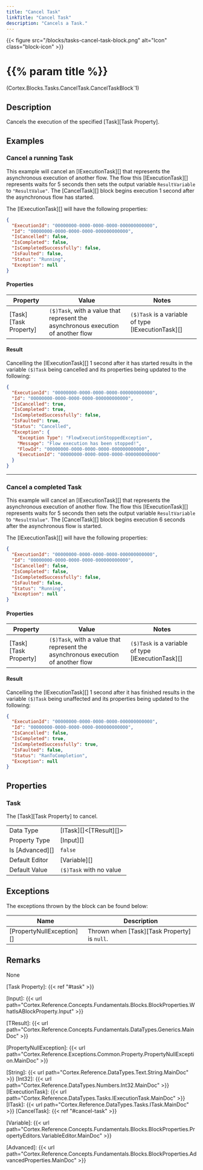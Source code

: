 ```yaml
---
title: "Cancel Task"
linkTitle: "Cancel Task"
description: "Cancels a Task."
---
```


{{< figure src="/blocks/tasks-cancel-task-block.png" alt="Icon" class="block-icon" >}}

# {{% param title %}}

<p class="namespace">(Cortex.Blocks.Tasks.CancelTask.CancelTaskBlock`1)</p>

## Description

Cancels the execution of the specified [Task][Task Property].

## Examples

### Cancel a running Task

This example will cancel an [IExecutionTask][] that represents the asynchronous execution of another flow. The flow this [IExecutionTask][] represents waits for 5 seconds then sets the output variable `ResultVariable` to `"ResultValue"`. The [CancelTask][] block begins execution 1 second after the asynchronous flow has started.

The [IExecutionTask][] will have the following properties:

```json
{
  "ExecutionId": "00000000-0000-0000-0000-000000000000",
  "Id": "00000000-0000-0000-0000-000000000000",
  "IsCancelled": false,
  "IsCompleted": false,
  "IsCompletedSuccessfully": false,
  "IsFaulted": false,
  "Status": "Running",
  "Exception": null
}
```

#### Properties

| Property           | Value                     | Notes                                    |
|--------------------|---------------------------|------------------------------------------|
| [Task][Task Property] | `($)Task`, with a value that represent the asynchronous execution of another flow | `($)Task` is a variable of type [IExecutionTask][] |

#### Result

Cancelling the [IExecutionTask][] 1 second after it has started results in the variable `($)Task` being cancelled and its properties being updated to the following:

```json
{
  "ExecutionId": "00000000-0000-0000-0000-000000000000",
  "Id": "00000000-0000-0000-0000-000000000000",
  "IsCancelled": true,
  "IsCompleted": true,
  "IsCompletedSuccessfully": false,
  "IsFaulted": true,
  "Status": "Cancelled",
  "Exception": {
    "Exception Type": "FlowExecutionStoppedException",
    "Message": "Flow execution has been stopped!",
    "FlowId": "00000000-0000-0000-0000-000000000000",
    "ExecutionId": "00000000-0000-0000-0000-000000000000"
  }
}
```

***

### Cancel a completed Task

This example will cancel an [IExecutionTask][] that represents the asynchronous execution of another flow. The flow this [IExecutionTask][] represents waits for 5 seconds then sets the output variable `ResultVariable` to `"ResultValue"`. The [CancelTask][] block begins execution 6 seconds after the asynchronous flow is started.

The [IExecutionTask][] will have the following properties:

```json
{
  "ExecutionId": "00000000-0000-0000-0000-000000000000",
  "Id": "00000000-0000-0000-0000-000000000000",
  "IsCancelled": false,
  "IsCompleted": false,
  "IsCompletedSuccessfully": false,
  "IsFaulted": false,
  "Status": "Running",
  "Exception": null
}
```

#### Properties

| Property           | Value                     | Notes                                    |
|--------------------|---------------------------|------------------------------------------|
| [Task][Task Property] | `($)Task`, with a value that represent the asynchronous execution of another flow | `($)Task` is a variable of type [IExecutionTask][] |

#### Result

Cancelling the [IExecutionTask][] 1 second after it has finished results in the variable `($)Task` being unaffected and its properties being updated to the following:

```json
{
  "ExecutionId": "00000000-0000-0000-0000-000000000000",
  "Id": "00000000-0000-0000-0000-000000000000",
  "IsCancelled": false,
  "IsCompleted": true,
  "IsCompletedSuccessfully": true,
  "IsFaulted": false,
  "Status": "RanToCompletion",
  "Exception": null
}
```

## Properties

### Task

The [Task][Task Property] to cancel.

| | |
|--------------------|---------------------------|
| Data Type | [ITask][]&lt;[TResult][]&gt; |
| Property Type | [Input][] |
| Is [Advanced][] | `false` |
| Default Editor | [Variable][] |
| Default Value | `($)Task` with no value |

## Exceptions

The exceptions thrown by the block can be found below:

| Name     | Description |
|----------|----------|
| [PropertyNullException][] | Thrown when [Task][Task Property] is `null`.|

## Remarks

None

[Task Property]: {{< ref "#task" >}}

[Input]: {{< url path="Cortex.Reference.Concepts.Fundamentals.Blocks.BlockProperties.WhatIsABlockProperty.Input" >}}

[TResult]: {{< url path="Cortex.Reference.Concepts.Fundamentals.DataTypes.Generics.MainDoc" >}}

[PropertyNullException]: {{< url path="Cortex.Reference.Exceptions.Common.Property.PropertyNullException.MainDoc" >}}

[String]: {{< url path="Cortex.Reference.DataTypes.Text.String.MainDoc" >}}
[Int32]: {{< url path="Cortex.Reference.DataTypes.Numbers.Int32.MainDoc" >}}
[IExecutionTask]: {{< url path="Cortex.Reference.DataTypes.Tasks.IExecutionTask.MainDoc" >}}
[ITask]: {{< url path="Cortex.Reference.DataTypes.Tasks.ITask.MainDoc" >}}
[CancelTask]: {{< ref "#cancel-task" >}}


[Variable]: {{< url path="Cortex.Reference.Concepts.Fundamentals.Blocks.BlockProperties.PropertyEditors.VariableEditor.MainDoc" >}}

[Advanced]: {{< url path="Cortex.Reference.Concepts.Fundamentals.Blocks.BlockProperties.AdvancedProperties.MainDoc" >}}
